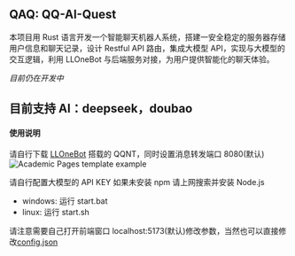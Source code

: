## QAQ: QQ-AI-Quest

本项目用 Rust 语言开发一个智能聊天机器人系统，搭建一安全稳定的服务器存储用户信息和聊天记录，设计 Restful API 路由，集成大模型 API，实现与大模型的交互逻辑，利用 LLOneBot 与后端服务对接，为用户提供智能化的聊天体验。

_目前仍在开发中_

## 目前支持 AI：deepseek，doubao

#### 使用说明

请自行下载 [LLOneBot](https://github.com/LLOneBot/LLOneBot) 搭载的 QQNT，同时设置消息转发端口 8080(默认)
![Academic Pages template example](doc/FC5{N$``HO]R57GUWLX8D8G.png " ")
 
请自行配置大模型的 API KEY
如果未安装 npm 请上网搜索并安装 Node.js

- windows: 运行 start.bat
- linux: 运行 start.sh

请注意需要自己打开前端窗口 localhost:5173(默认)修改参数，当然也可以直接修改[config.json](config.json)
